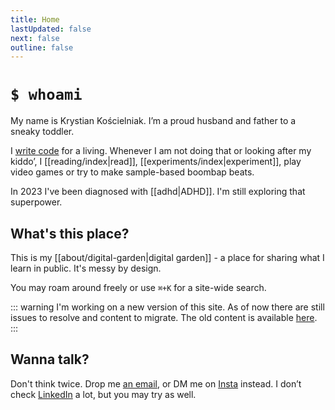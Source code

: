 ```yaml
---
title: Home
lastUpdated: false
next: false
outline: false
---
```


# `$ whoami`

My name is Krystian Kościelniak. I’m a proud husband and father to a sneaky toddler.

I [write code](https://github.com/kkoscielniak) for a living. Whenever I am not doing that or looking after my kiddo’, I [[reading/index|read]], [[experiments/index|experiment]], play video games or try to make sample-based boombap beats.

In 2023 I've been diagnosed with [[adhd|ADHD]]. I'm still exploring that superpower.

## What's this place?

This is my [[about/digital-garden|digital garden]] - a place for sharing what I learn in public. It's messy by design.

You may roam around freely or use `⌘+K` for a site-wide search.

::: warning
I'm working on a new version of this site. As of now there are still issues to resolve and content to migrate. The old content is available [here](https://github.com/kkoscielniak/the-garden-content).
:::

## Wanna talk?

Don't think twice. Drop me <a href="mailto:krystian@koscielniak.pro">an email</a>, or DM me on [Insta](https://instagram.com/pankoscielniak) instead. I don’t check [LinkedIn](https://www.linkedin.com/in/krystian-koÅ9Bcielniak-629102a7/) a lot, but you may try as well.
